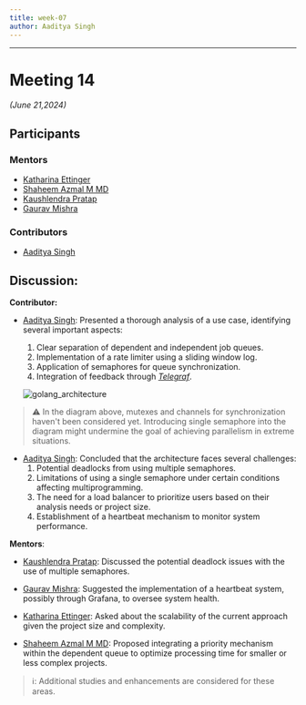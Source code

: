 ```yaml
---
title: week-07
author: Aaditya Singh
---
```

<!--
SPDX-License-Identifier: CC-BY-SA-4.0

SPDX-FileCopyrightText: 2024 Aditya Singh <singh.aaditya889@gmail.com>
--> 
---

# Meeting 14
*(June 21,2024)*

## Participants

### Mentors

  - [Katharina Ettinger](https://github.com/EttingerK)
  - [Shaheem Azmal M MD](https://github.com/shaheemazmalmmd)
  - [Kaushlendra Pratap](https://github.com/Kaushl2208)
  - [Gaurav Mishra](https://github.com/GMishx)

### Contributors

 - [Aaditya Singh](https://github.com/Aaditya-Singh78)

## Discussion:

**Contributor:**

 - [Aaditya Singh](https://github.com/Aaditya-Singh78): Presented a thorough analysis of a use case, identifying several important aspects:
    1. Clear separation of dependent and independent job queues.
    2. Implementation of a rate limiter using a sliding window log.
    3. Application of semaphores for queue synchronization.
    4. Integration of feedback through *[Telegraf](https://www.influxdata.com/time-series-platform/telegraf/)*.

    ![golang_architecture](../../asset/golang_arch.png)

 > ⚠️ In the diagram above, mutexes and channels for synchronization haven't been considered yet. Introducing single semaphore into the diagram might undermine the goal of achieving parallelism in extreme situations.

    
- [Aaditya Singh](https://github.com/Aaditya-Singh78): Concluded that the architecture faces several challenges:
    1. Potential deadlocks from using multiple semaphores.
    2. Limitations of using a single semaphore under certain conditions affecting multiprogramming.
    3. The need for a load balancer to prioritize users based on their analysis needs or project size.
    4. Establishment of a heartbeat mechanism to monitor system performance.

**Mentors**:

  - [Kaushlendra Pratap](https://github.com/Kaushl2208): Discussed the potential deadlock issues with the use of multiple semaphores.

  - [Gaurav Mishra](https://github.com/GMishx): Suggested the implementation of a heartbeat system, possibly through Grafana, to oversee system health.

  - [Katharina Ettinger](https://github.com/EttingerK): Asked about the scalability of the current approach given the project size and complexity.

  - [Shaheem Azmal M MD](https://github.com/shaheemazmalmmd): Proposed integrating a priority mechanism within the dependent queue to optimize processing time for smaller or less complex projects.

 >ℹ️: Additional studies and enhancements are considered for these areas.
